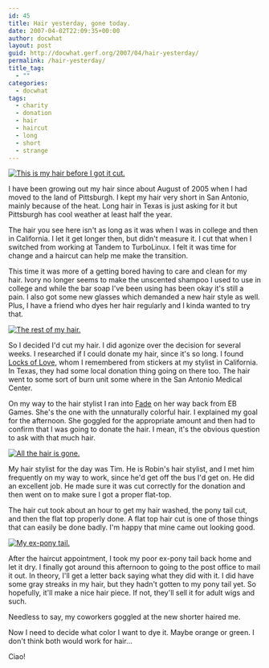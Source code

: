 ```yaml
---
id: 45
title: Hair yesterday, gone today.
date: 2007-04-02T22:09:35+00:00
author: docwhat
layout: post
guid: http://docwhat.gerf.org/2007/04/hair-yesterday/
permalink: /hair-yesterday/
title_tag:
  - ""
categories:
  - docwhat
tags:
  - charity
  - donation
  - hair
  - haircut
  - long
  - short
  - strange
---
```

[![This is my hair before I got it
cut.](/files/2007/04/before.thumbnail.png)](/files/2007/04/before.png "This is my hair before I got it cut.")

I have been growing out my hair since about August of 2005 when I had
moved to the land of Pittsburgh. I kept my hair very short in San
Antonio, mainly because of the heat. Long hair in Texas is just asking
for it but Pittsburgh has cool weather at least half the year.

The hair you see here isn't as long as it was when I was in college and
then in California. I let it get longer then, but didn't measure it. I
cut that when I switched from working at Tandem to TurboLinux. I felt it
was time for change and a haircut can help me make the transition.

This time it was more of a getting bored having to care and clean for my
hair. Ivory no longer seems to make the unscented shampoo I used to use
in college and while the bar soap I've been using has been okay it's
still a pain. I also got some new glasses which demanded a new hair
style as well. Plus, I have a friend who dyes her hair regularly and I
kinda wanted to try that.

[![The rest of my
hair.](/files/2007/04/during.thumbnail.png)](/files/2007/04/during.png "The rest of my hair.")

So I decided I'd cut my hair. I did agonize over the decision for
several weeks. I researched if I could donate my hair, since it's so
long. I found [Locks of Love](http://locksoflove.org/), whom I
remembered from stickers at my stylist in California. In Texas, they had
some local donation thing going on there too. The hair went to some sort
of burn unit some where in the San Antonio Medical Center.

On my way to the hair stylist I ran into
[Fade](http://fadethecat.livejournal.com/) on her way back from EB
Games. She's the one with the unnaturally colorful hair. I explained my
goal for the afternoon. She goggled for the appropriate amount and then
had to confirm that I was going to donate the hair. I mean, it's the
obvious question to ask with that much hair.

[![All the hair is
gone.](/files/2007/04/after.thumbnail.png)](/files/2007/04/after.png "All the hair is gone.")

My hair stylist for the day was Tim. He is Robin's hair stylist, and I
met him frequently on my way to work, since he'd get off the bus I'd get
on. He did an excellent job. He made sure it was cut correctly for the
donation and then went on to make sure I got a proper flat-top.

The hair cut took about an hour to get my hair washed, the pony tail
cut, and then the flat top properly done. A flat top hair cut is one of
those things that can easily be done badly. I'm happy that mine came out
looking good.

[![My ex-pony
tail.](/files/2007/04/hair.thumbnail.png)](/files/2007/04/hair.png "My ex-pony tail.")

After the haircut appointment, I took my poor ex-pony tail back home and
let it dry. I finally got around this afternoon to going to the post
office to mail it out. In theory, I'll get a letter back saying what
they did with it. I did have some gray streaks in my hair, but they
hadn't gotten to my pony tail yet. So hopefully, it'll make a nice hair
piece. If not, they'll sell it for adult wigs and such.

Needless to say, my coworkers goggled at the new shorter haired me.

Now I need to decide what color I want to dye it. Maybe orange or green.
I don't think both would work for hair…

Ciao!
